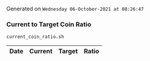 Generated on `Wednesday 06-October-2021 at 08:26:47`

### Current to Target Coin Ratio
`current_coin_ratio.sh`

Date|Current|Target|Ratio
---|---|---|---
